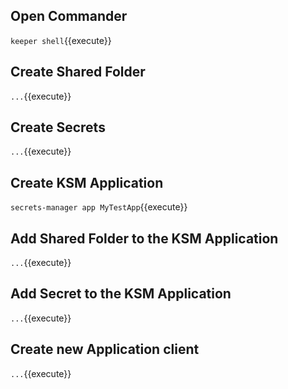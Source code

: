 
## Open Commander

`keeper shell`{{execute}}

## Create Shared Folder

`...`{{execute}}

## Create Secrets

`...`{{execute}}

## Create KSM Application

`secrets-manager app MyTestApp`{{execute}}

## Add Shared Folder to the KSM Application

`...`{{execute}}

## Add Secret to the KSM Application

`...`{{execute}}

## Create new Application client

`...`{{execute}}
